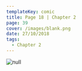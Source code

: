 ```yaml
---
templateKey: comic
title: Page 18 | Chapter 2
page: 39
cover: /images/blank.png
date: 27/10/2018
tags:
  - Chapter 2
---
```

![null](/images/0039canc.png)
